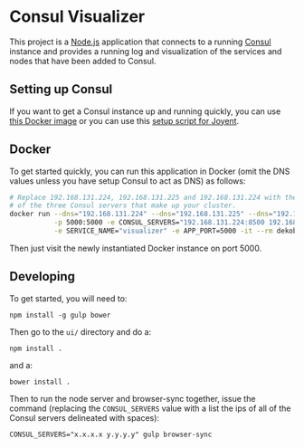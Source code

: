 # Consul Visualizer

This project is a [Node.js](https://nodejs.org/) application that connects
to a running [Consul](https://www.consul.io/) instance and provides a running
log and visualization of the services and nodes that have been added to Consul.

## Setting up Consul

If you want to get a Consul instance up and running quickly, you can use
[this Docker image](https://hub.docker.com/r/gliderlabs/consul-server/) or 
you can use this [setup script for Joyent](https://github.com/dekobon/easy-consul).

## Docker

To get started quickly, you can run this application in Docker 
(omit the DNS values unless you have setup Consul to act as DNS) as follows:

```bash
# Replace 192.168.131.224, 192.168.131.225 and 192.168.131.224 with the addresses
# of the three Consul servers that make up your cluster.
docker run --dns="192.168.131.224" --dns="192.168.131.225" --dns="192.168.131.226" \
           -p 5000:5000 -e CONSUL_SERVERS="192.168.131.224:8500 192.168.131.225:8500 192.168.131.226:8500" \
           -e SERVICE_NAME="visualizer" -e APP_PORT=5000 -it --rm dekobon/visual-consul
```

Then just visit the newly instantiated Docker instance on port 5000.

## Developing

To get started, you will need to:
 
`npm install -g gulp bower`

Then go to the `ui/` directory and do a:

`npm install .`

and a:

`bower install .`

Then to run the node server and browser-sync together, issue the command
(replacing the `CONSUL_SERVERS` value with a list the ips of all of the
 Consul servers delineated with spaces):

`CONSUL_SERVERS="x.x.x.x y.y.y.y" gulp browser-sync`
